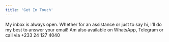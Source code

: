 ```yaml
---
title: 'Get In Touch'
---
```


My inbox is always open. Whether for an assistance or just to say hi, I'll do my best to answer your email! Am also available on WhatsApp, Telegram or call via +233 24 127 4040
